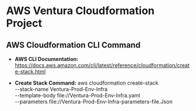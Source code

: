 # AWS Ventura Cloudformation Project

## AWS Cloudformation CLI Command

- **AWS CLI Documentation:** https://docs.aws.amazon.com/cli/latest/reference/cloudformation/create-stack.html

- **Create  Stack Command:** 
aws cloudformation create-stack \
--stack-name Ventura-Prod-Env-Infra \
--template-body file://Ventura-Prod-Env-Infra.yaml \
--parameters file://Ventura-Prod-Env-Infra-parameters-file.Json 


